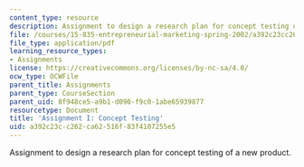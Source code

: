 ```yaml
---
content_type: resource
description: Assignment to design a research plan for concept testing of a new product.
file: /courses/15-835-entrepreneurial-marketing-spring-2002/a392c23cc262ca62516f83f4107255e5_assignmentI.pdf
file_type: application/pdf
learning_resource_types:
- Assignments
license: https://creativecommons.org/licenses/by-nc-sa/4.0/
ocw_type: OCWFile
parent_title: Assignments
parent_type: CourseSection
parent_uid: 8f948ce5-a9b1-d090-f9c0-1abe65939877
resourcetype: Document
title: 'Assignment I: Concept Testing'
uid: a392c23c-c262-ca62-516f-83f4107255e5
---
```

Assignment to design a research plan for concept testing of a new product.